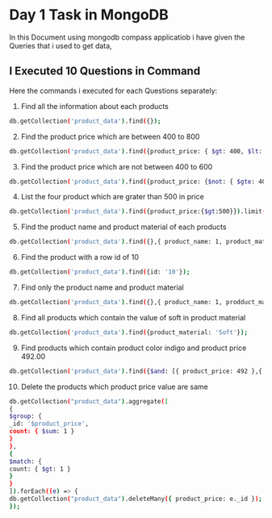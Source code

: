 # Day 1 Task in MongoDB

In this Document using mongodb compass applicatiob i have given the Queries that i used to get data,

## I Executed 10 Questions in Command

Here the commands i executed for each Questions separately:

1. Find all the information about each products

```bash
db.getCollection('product_data').find({});
```

2. Find the product price which are between 400 to 800

```bash
db.getCollection('product_data').find({product_price: { $gt: 400, $lt: 800 }});
```

3. Find the product price which are not between 400 to 600

```bash
db.getCollection('product_data').find({product_price: {$not: { $gte: 400, $lte: 600 }}});
```

4. List the four product which are grater than 500 in price

```bash
db.getCollection('product_data').find({product_price:{$gt:500}}).limit(4)
```

5. Find the product name and product material of each products

```bash
db.getCollection('product_data').find({},{ product_name: 1, product_material: 1 });
```

6. Find the product with a row id of 10

```bash
db.getCollection('product_data').find({id: '10'});
```

7. Find only the product name and product material

```bash
db.getCollection('product_data').find({},{ product_name: 1, prodduct_material: 1 });
```

8. Find all products which contain the value of soft in product material

```bash
db.getCollection('product_data').find({product_material: 'Soft'});
```

9. Find products which contain product color indigo and product price 492.00

```bash
db.getCollection('product_data').find({$and: [{ product_price: 492 },{ product_color: 'indigo' }]});
```

10. Delete the products which product price value are same

```bash
db.getCollection("product_data").aggregate([
{
$group: {
_id: '$product_price',
count: { $sum: 1 }
}
},
{
$match: {
count: { $gt: 1 }
}
}
]).forEach((e) => {
db.getCollection("product_data").deleteMany({ product_price: e._id });
});
```

